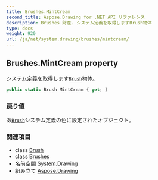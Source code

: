 ```yaml
---
title: Brushes.MintCream
second_title: Aspose.Drawing for .NET API リファレンス
description: Brushes 財産. システム定義を取得しますBrush物体
type: docs
weight: 920
url: /ja/net/system.drawing/brushes/mintcream/
---
```

## Brushes.MintCream property

システム定義を取得します[`Brush`](../../brush/)物体。

```csharp
public static Brush MintCream { get; }
```

### 戻り値

あ[`Brush`](../../brush/)システム定義の色に設定されたオブジェクト。

### 関連項目

* class [Brush](../../brush/)
* class [Brushes](../)
* 名前空間 [System.Drawing](../../brushes/)
* 組み立て [Aspose.Drawing](../../../)


